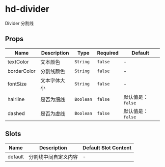 # hd-divider

Divider 分割线

## Props

<!-- @vuese:hd-divider:props:start -->
|Name|Description|Type|Required|Default|
|---|---|---|---|---|
|textColor|文本颜色|`String`|`false`|-|
|borderColor|分割线颜色|`String`|`false`|-|
|fontSize|文本字体大小|`String`|`false`|-|
|hairline|是否为细线|`Boolean`|`false`|默认值是：`false`|
|dashed|是否为虚线|`Boolean`|`false`|默认值是：`false`|

<!-- @vuese:hd-divider:props:end -->


## Slots

<!-- @vuese:hd-divider:slots:start -->
|Name|Description|Default Slot Content|
|---|---|---|
|default|分割线中间自定义内容|-|

<!-- @vuese:hd-divider:slots:end -->


